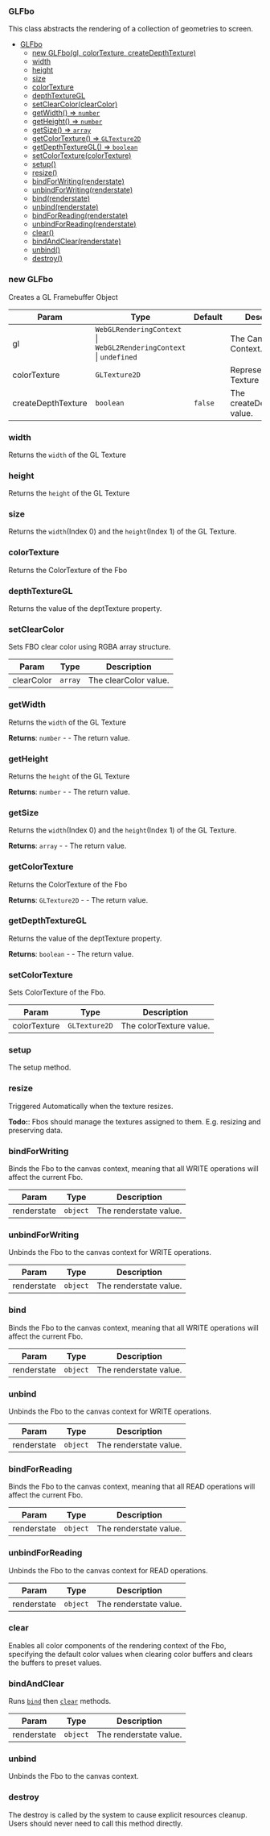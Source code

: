 <a name="GLFbo"></a>

### GLFbo
This class abstracts the rendering of a collection of geometries to screen.



* [GLFbo](#GLFbo)
    * [new GLFbo(gl, colorTexture, createDepthTexture)](#new-GLFbo)
    * [width](#width)
    * [height](#height)
    * [size](#size)
    * [colorTexture](#colorTexture)
    * [depthTextureGL](#depthTextureGL)
    * [setClearColor(clearColor)](#setClearColor)
    * [getWidth() ⇒ <code>number</code>](#getWidth)
    * [getHeight() ⇒ <code>number</code>](#getHeight)
    * [getSize() ⇒ <code>array</code>](#getSize)
    * [getColorTexture() ⇒ <code>GLTexture2D</code>](#getColorTexture)
    * [getDepthTextureGL() ⇒ <code>boolean</code>](#getDepthTextureGL)
    * [setColorTexture(colorTexture)](#setColorTexture)
    * [setup()](#setup)
    * [resize()](#resize)
    * [bindForWriting(renderstate)](#bindForWriting)
    * [unbindForWriting(renderstate)](#unbindForWriting)
    * [bind(renderstate)](#bind)
    * [unbind(renderstate)](#unbind)
    * [bindForReading(renderstate)](#bindForReading)
    * [unbindForReading(renderstate)](#unbindForReading)
    * [clear()](#clear)
    * [bindAndClear(renderstate)](#bindAndClear)
    * [unbind()](#unbind)
    * [destroy()](#destroy)

<a name="new_GLFbo_new"></a>

### new GLFbo
Creates a GL Framebuffer Object


| Param | Type | Default | Description |
| --- | --- | --- | --- |
| gl | <code>WebGLRenderingContext</code> \| <code>WebGL2RenderingContext</code> \| <code>undefined</code> |  | The Canvas 3D Context. |
| colorTexture | <code>GLTexture2D</code> |  | Represents 2D Texture in GL. |
| createDepthTexture | <code>boolean</code> | <code>false</code> | The createDepthTexture value. |

<a name="GLFbo+width"></a>

### width
Returns the `width` of the GL Texture


<a name="GLFbo+height"></a>

### height
Returns the `height` of the GL Texture


<a name="GLFbo+size"></a>

### size
Returns the `width`(Index 0) and the `height`(Index 1) of the GL Texture.


<a name="GLFbo+colorTexture"></a>

### colorTexture
Returns the ColorTexture of the Fbo


<a name="GLFbo+depthTextureGL"></a>

### depthTextureGL
Returns the value of the deptTexture property.


<a name="GLFbo+setClearColor"></a>

### setClearColor
Sets FBO clear color using RGBA array structure.



| Param | Type | Description |
| --- | --- | --- |
| clearColor | <code>array</code> | The clearColor value. |

<a name="GLFbo+getWidth"></a>

### getWidth
Returns the `width` of the GL Texture


**Returns**: <code>number</code> - - The return value.  
<a name="GLFbo+getHeight"></a>

### getHeight
Returns the `height` of the GL Texture


**Returns**: <code>number</code> - - The return value.  
<a name="GLFbo+getSize"></a>

### getSize
Returns the `width`(Index 0) and the `height`(Index 1) of the GL Texture.


**Returns**: <code>array</code> - - The return value.  
<a name="GLFbo+getColorTexture"></a>

### getColorTexture
Returns the ColorTexture of the Fbo


**Returns**: <code>GLTexture2D</code> - - The return value.  
<a name="GLFbo+getDepthTextureGL"></a>

### getDepthTextureGL
Returns the value of the deptTexture property.


**Returns**: <code>boolean</code> - - The return value.  
<a name="GLFbo+setColorTexture"></a>

### setColorTexture
Sets ColorTexture of the Fbo.



| Param | Type | Description |
| --- | --- | --- |
| colorTexture | <code>GLTexture2D</code> | The colorTexture value. |

<a name="GLFbo+setup"></a>

### setup
The setup method.


<a name="GLFbo+resize"></a>

### resize
Triggered Automatically when the texture resizes.


**Todo:**: Fbos should manage the textures assigned to them.
E.g. resizing and preserving data.  
<a name="GLFbo+bindForWriting"></a>

### bindForWriting
Binds the Fbo to the canvas context, meaning that all WRITE operations will affect the current Fbo.



| Param | Type | Description |
| --- | --- | --- |
| renderstate | <code>object</code> | The renderstate value. |

<a name="GLFbo+unbindForWriting"></a>

### unbindForWriting
Unbinds the Fbo to the canvas context for WRITE operations.



| Param | Type | Description |
| --- | --- | --- |
| renderstate | <code>object</code> | The renderstate value. |

<a name="GLFbo+bind"></a>

### bind
Binds the Fbo to the canvas context, meaning that all WRITE operations will affect the current Fbo.



| Param | Type | Description |
| --- | --- | --- |
| renderstate | <code>object</code> | The renderstate value. |

<a name="GLFbo+unbind"></a>

### unbind
Unbinds the Fbo to the canvas context for WRITE operations.



| Param | Type | Description |
| --- | --- | --- |
| renderstate | <code>object</code> | The renderstate value. |

<a name="GLFbo+bindForReading"></a>

### bindForReading
Binds the Fbo to the canvas context, meaning that all READ operations will affect the current Fbo.



| Param | Type | Description |
| --- | --- | --- |
| renderstate | <code>object</code> | The renderstate value. |

<a name="GLFbo+unbindForReading"></a>

### unbindForReading
Unbinds the Fbo to the canvas context for READ operations.



| Param | Type | Description |
| --- | --- | --- |
| renderstate | <code>object</code> | The renderstate value. |

<a name="GLFbo+clear"></a>

### clear
Enables all color components of the rendering context of the Fbo,
specifying the default color values when clearing color buffers and clears the buffers to preset values.


<a name="GLFbo+bindAndClear"></a>

### bindAndClear
Runs [`bind`](#bind) then [`clear`](#clear) methods.



| Param | Type | Description |
| --- | --- | --- |
| renderstate | <code>object</code> | The renderstate value. |

<a name="GLFbo+unbind"></a>

### unbind
Unbinds the Fbo to the canvas context.


<a name="GLFbo+destroy"></a>

### destroy
The destroy is called by the system to cause explicit resources cleanup.
Users should never need to call this method directly.


